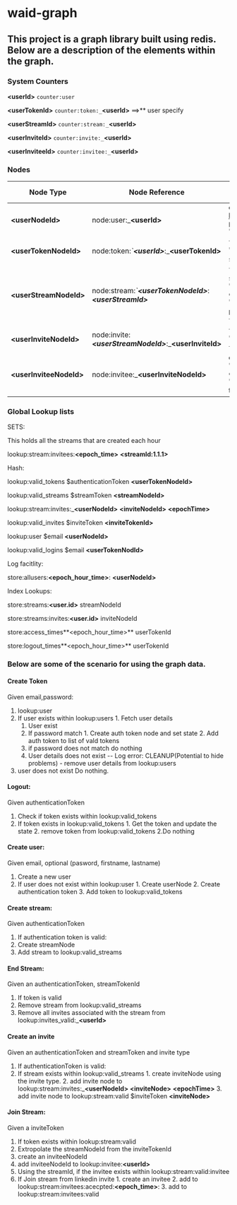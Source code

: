 # waid-graph

## This project is a graph library built using redis. Below are a description of the elements within the graph.

### System Counters
 
 
 **\<userId\>** `counter:user`

 **\<userTokenId\>** `counter:token:_`**\<userId\>**  ==\>** user specify

 **\<userStreamId\>** `counter:stream:_`**\<userId\>**

 **\<userInviteId\>** `counter:invite:_`**\<userId\>**

 **\<userInviteeId\>** `counter:invitee:_`**\<userId\>**
 
### Nodes


|Node Type|Node Reference| Example Content|
| -------- | -------- | ------------------ |
|**\<userNodeId\>**|node:user:_**\<userId\>**|`email` k@email.com `password` "password"|
|**\<userTokenNodeId\>**|node:token:_`**\<userId\>**_:_**\<userTokenId\>**|`token` "token_for_1" `state` "valid" |
|**\<userStreamNodeId\>**|node:stream:_`**\<userTokenNodeId\>**_:_**\<userStreamId\>**_|`loc` "germany" `streamToken` "streamToken" `creationDate` "12312313123" `playList` "2345" `type` "[ethemeral|persist]"|
|**\<userInviteNodeId\>**|node:invite:_**\<userStreamNodeId\>**_:_**\<userInviteId\>**|`token` "inviteToken" `type` "[email|linkedin|facebook|twitter]" `creationDate` "20150835"|
|**\<userInviteeNodeId\>**|node:invitee:_**\<userInviteNodeId\>**|`email` "k@a.com" `creationDate` "20150580" type="[email|linkedin|facebook|twitter]"|

### Global Lookup lists

SETS:

This holds all the streams that are created each hour

lookup:stream:invitees:**\<epoch_time\>** **\<streamId:1.1.1\>**

Hash:  

lookup:valid_tokens $authenticationToken **\<userTokenNodeId\>**

lookup:valid_streams $streamToken **\<streamNodeId\>**

lookup:stream:invites:_**\<userNodeId\>** **\<inviteNodeId\>** **\<epochTime\>**

lookup:valid_invites $inviteToken **\<inviteTokenId\>**

lookup:user $email **\<userNodeId\>**

lookup:valid_logins $email **\<userTokenNodId\>**

Log facitlity:


store:allusers:**\<epoch_hour_time\>**: **\<userNodeId\>**

Index Lookups:

store:streams:**\<user.id\>** streamNodeId

store:streams:invites:**\<user.id\>** inviteNodeId

store:access_times**\<epoch_hour_time\>** userTokenId

store:logout_times**\<epoch_hour_time\>** userTokenId

### Below are some of the scenario for using the graph data.

#### Create Token
Given email,password:

1. lookup:user
  1. If user exists within lookup:users
    1. Fetch user details
      1. User exist
        1. If password match
          1. Create auth token node and set state
          2. Add auth token to list of vald tokens
        2. if password does not match do nothing
      2. User details does not exist
             -- Log error:
             CLEANUP(Potential to hide problems) - remove user details from lookup:users
  2. user does not exist
      Do nothing.

#### Logout:

Given authenticationToken

1. Check if token exists within lookup:valid_tokens
  1. If token exists in lookup:valid_tokens
    1. Get the token and update the state
    2. remove token from lookup:valid_tokens
  2.Do nothing


#### Create user:

Given email, optional (pasword, firstname, lastname)

1. Create a new user
  1. If user does not exist within lookup:user
    1. Create userNode
    2. Create authentication token
    3. Add token to lookup:valid_tokens


#### Create stream:

Given authenticationToken

1. If authentication token is valid:
  1. Create streamNode
  2. Add stream to lookup:valid_streams 

#### End Stream:

Given an authenticationToken, streamTokenId

1. If token is valid
  1. Remove stream from lookup:valid_streams
  2. Remove all invites associated with the stream from lookup:invites_valid:_**\<userId\>**

#### Create an invite

Given an authenticationToken and streamToken and invite type

1. If authenticationToken is valid:
  1. If stream exists within lookup:valid_streams
    1. create inviteNode using the invite type.
    2. add invite node to lookup:stream:invites:_**\<userNodeId\>** **\<inviteNode\>** **\<epochTime\>**
    3. add invite node to lookup:stream:valid $inviteToken **\<inviteNode\>**

#### Join Stream:

Given a inviteToken

1. If token exists within lookup:stream:valid
  1. Extropolate the streamNodeId from the inviteTokenId 
  2. create an inviteeNodeId 
  3. add inviteeNodeId to lookup:invitee:**\<userId\>** 
2. Using the streamId, if the invitee exists within lookup:stream:valid:invitee
  1. If Join stream from linkedin invite
    1. create an invitee
    2. add to lookup:stream:invitees:acecpted:**\<epoch_time\>**:
    3. add to lookup:stream:invitees:valid




